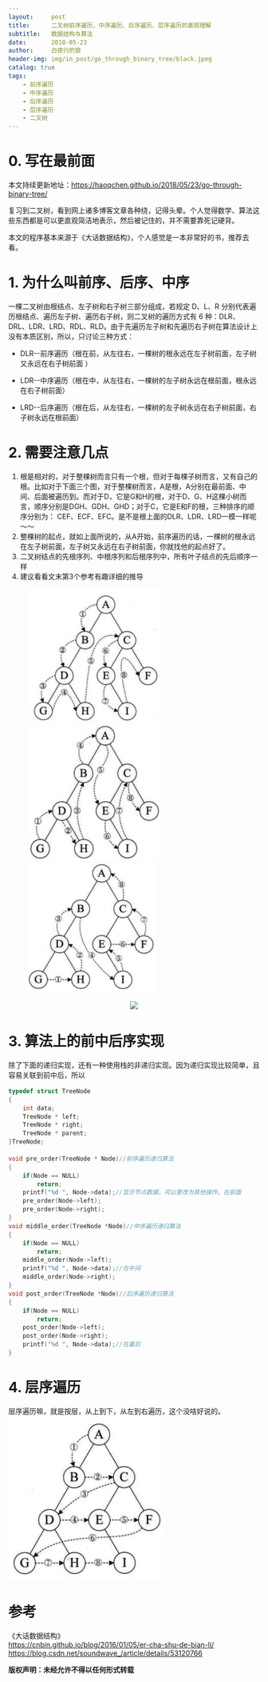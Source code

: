 ```yaml
---
layout:     post
title:      二叉树前序遍历、中序遍历、后序遍历、层序遍历的直观理解
subtitle:   数据结构与算法
date:       2018-05-23
author:     白夜行的狼
header-img: img/in_post/go_through_binary_tree/black.jpeg
catalog: true
tags:
    - 前序遍历
    - 中序遍历
    - 后序遍历
    - 层序遍历
    - 二叉树
--- 
```


# 0. 写在最前面
本文持续更新地址：<https://haoqchen.github.io/2018/05/23/go-through-binary-tree/>

复习到二叉树，看到网上诸多博客文章各种绕，记得头晕。个人觉得数学、算法这些东西都是可以更直观简洁地表示，然后被记住的，并不需要靠死记硬背。

本文的程序基本来源于《大话数据结构》，个人感觉是一本非常好的书，推荐去看。
# 1. 为什么叫前序、后序、中序
一棵二叉树由根结点、左子树和右子树三部分组成，若规定 D、L、R 分别代表遍历根结点、遍历左子树、遍历右子树，则二叉树的遍历方式有 6 种：DLR、DRL、LDR、LRD、RDL、RLD。由于先遍历左子树和先遍历右子树在算法设计上没有本质区别，所以，只讨论三种方式：

* DLR--前序遍历（根在前，从左往右，一棵树的根永远在左子树前面，左子树又永远在右子树前面 ）

* LDR--中序遍历（根在中，从左往右，一棵树的左子树永远在根前面，根永远在右子树前面）

* LRD--后序遍历（根在后，从左往右，一棵树的左子树永远在右子树前面，右子树永远在根前面）

# 2. 需要注意几点
1. 根是相对的，对于整棵树而言只有一个根，但对于每棵子树而言，又有自己的根。比如对于下面三个图，对于整棵树而言，A是根，A分别在最前面、中间、后面被遍历到。而对于D，它是G和H的根，对于D、G、H这棵小树而言，顺序分别是DGH、GDH、GHD；对于C，它是E和F的根，三种排序的顺序分别为： CEF、ECF、EFC。是不是根上面的DLR、LDR、LRD一模一样呢～～
2. 整棵树的起点，就如上面所说的，从A开始，前序遍历的话，一棵树的根永远在左子树前面，左子树又永远在右子树前面，你就找他的起点好了。
3. 二叉树结点的先根序列、中根序列和后根序列中，所有叶子结点的先后顺序一样
4. 建议看看文末第3个参考有趣详细的推导
<figure class="third">
    <img src="/img/in_post/go_through_binary_tree/pre.png" title="前序遍历（DLR）">
    <img src="/img/in_post/go_through_binary_tree/mid.png" title="中序遍历（LDR）">
    <img src="/img/in_post/go_through_binary_tree/back.png" title="后序遍历（LRD）">
</figure>

<center>
    <img src="http://dreamofbook.qiniudn.com/Zero.png">
</center>

# 3. 算法上的前中后序实现
除了下面的递归实现，还有一种使用栈的非递归实现。因为递归实现比较简单，且容易关联到前中后，所以
```cpp
typedef struct TreeNode
{
    int data;
    TreeNode * left;
    TreeNode * right;
    TreeNode * parent;
}TreeNode;
 
void pre_order(TreeNode * Node)//前序遍历递归算法
{
    if(Node == NULL)
        return;
    printf("%d ", Node->data);//显示节点数据，可以更改为其他操作。在前面
    pre_order(Node->left);
    pre_order(Node->right);
}
void middle_order(TreeNode *Node)//中序遍历递归算法
{
    if(Node == NULL)
        return;
    middle_order(Node->left);
    printf("%d ", Node->data);//在中间
    middle_order(Node->right);
}
void post_order(TreeNode *Node)//后序遍历递归算法
{
    if(Node == NULL)
        return; 
    post_order(Node->left);
    post_order(Node->right);
    printf("%d ", Node->data);//在最后
}
```
# 4. 层序遍历
层序遍历嘛，就是按层，从上到下，从左到右遍历，这个没啥好说的。
![layer](/img/in_post/go_through_binary_tree/layer.png)
# 参考
《大话数据结构》  
<https://cnbin.github.io/blog/2016/01/05/er-cha-shu-de-bian-li/>  
<https://blog.csdn.net/soundwave_/article/details/53120766>
    

**版权声明：未经允许不得以任何形式转载**
